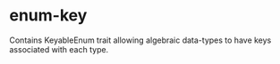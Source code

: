 # enum-key

Contains KeyableEnum trait allowing algebraic data-types to have keys associated with each type.

